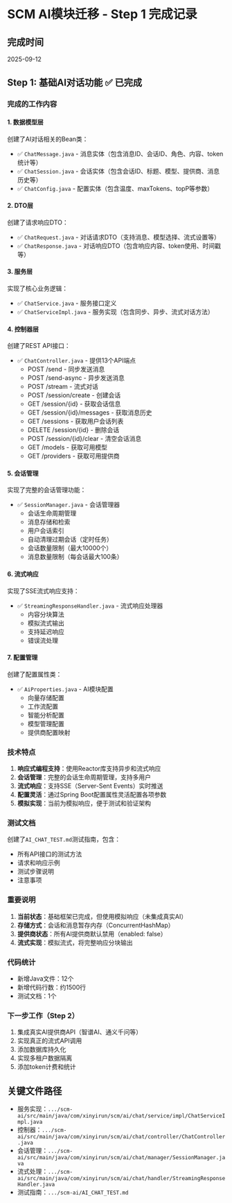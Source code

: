 # SCM AI模块迁移 - Step 1 完成记录

## 完成时间
2025-09-12

## Step 1: 基础AI对话功能 ✅ 已完成

### 完成的工作内容

#### 1. 数据模型层
创建了AI对话相关的Bean类：
- ✅ `ChatMessage.java` - 消息实体（包含消息ID、会话ID、角色、内容、token统计等）
- ✅ `ChatSession.java` - 会话实体（包含会话ID、标题、模型、提供商、消息历史等）
- ✅ `ChatConfig.java` - 配置实体（包含温度、maxTokens、topP等参数）

#### 2. DTO层
创建了请求响应DTO：
- ✅ `ChatRequest.java` - 对话请求DTO（支持消息、模型选择、流式设置等）
- ✅ `ChatResponse.java` - 对话响应DTO（包含响应内容、token使用、时间戳等）

#### 3. 服务层
实现了核心业务逻辑：
- ✅ `ChatService.java` - 服务接口定义
- ✅ `ChatServiceImpl.java` - 服务实现（包含同步、异步、流式对话方法）

#### 4. 控制器层
创建了REST API接口：
- ✅ `ChatController.java` - 提供13个API端点
  - POST /send - 同步发送消息
  - POST /send-async - 异步发送消息
  - POST /stream - 流式对话
  - POST /session/create - 创建会话
  - GET /session/{id} - 获取会话信息
  - GET /session/{id}/messages - 获取消息历史
  - GET /sessions - 获取用户会话列表
  - DELETE /session/{id} - 删除会话
  - POST /session/{id}/clear - 清空会话消息
  - GET /models - 获取可用模型
  - GET /providers - 获取可用提供商

#### 5. 会话管理
实现了完整的会话管理功能：
- ✅ `SessionManager.java` - 会话管理器
  - 会话生命周期管理
  - 消息存储和检索
  - 用户会话索引
  - 自动清理过期会话（定时任务）
  - 会话数量限制（最大10000个）
  - 消息数量限制（每会话最大100条）

#### 6. 流式响应
实现了SSE流式响应支持：
- ✅ `StreamingResponseHandler.java` - 流式响应处理器
  - 内容分块算法
  - 模拟流式输出
  - 支持延迟响应
  - 错误流处理

#### 7. 配置管理
创建了配置属性类：
- ✅ `AiProperties.java` - AI模块配置
  - 向量存储配置
  - 工作流配置
  - 智能分析配置
  - 模型管理配置
  - 提供商配置映射

### 技术特点

1. **响应式编程支持**：使用Reactor库支持异步和流式响应
2. **会话管理**：完整的会话生命周期管理，支持多用户
3. **流式响应**：支持SSE（Server-Sent Events）实时推送
4. **配置灵活**：通过Spring Boot配置属性灵活配置各项参数
5. **模拟实现**：当前为模拟响应，便于测试和验证架构

### 测试文档
创建了`AI_CHAT_TEST.md`测试指南，包含：
- 所有API接口的测试方法
- 请求和响应示例
- 测试步骤说明
- 注意事项

### 重要说明

1. **当前状态**：基础框架已完成，但使用模拟响应（未集成真实AI）
2. **存储方式**：会话和消息暂存内存（ConcurrentHashMap）
3. **提供商状态**：所有AI提供商默认禁用（enabled: false）
4. **流式实现**：模拟流式，将完整响应分块输出

### 代码统计
- 新增Java文件：12个
- 新增代码行数：约1500行
- 测试文档：1个

### 下一步工作（Step 2）
1. 集成真实AI提供商API（智谱AI、通义千问等）
2. 实现真正的流式API调用
3. 添加数据库持久化
4. 实现多租户数据隔离
5. 添加token计费和统计

## 关键文件路径
- 服务实现：`.../scm-ai/src/main/java/com/xinyirun/scm/ai/chat/service/impl/ChatServiceImpl.java`
- 控制器：`.../scm-ai/src/main/java/com/xinyirun/scm/ai/chat/controller/ChatController.java`
- 会话管理：`.../scm-ai/src/main/java/com/xinyirun/scm/ai/chat/manager/SessionManager.java`
- 流式处理：`.../scm-ai/src/main/java/com/xinyirun/scm/ai/chat/handler/StreamingResponseHandler.java`
- 测试指南：`.../scm-ai/AI_CHAT_TEST.md`